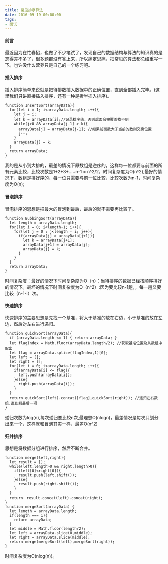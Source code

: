 ```yaml
---
title: 常见排序算法
date: 2016-09-19 00:00:00
tags:
- 面试
---
```


#### 前言
最近因为在忙春招，也做了不少笔试了，发现自己的数据结构与算法的知识真的是忘得差不多了，很多题都没有答上来，所以痛定思痛，把常见的算法都总结重写一下。也许没什么营养只是自己的一个练习吧。

<!-- more -->
#### 插入排序
插入排序简单来说就是把待排数插入数据中的正确位置，直到全部插入完毕。(这里我们只讲直接插入排序，还有一种是折半插入排序)。
```
function InsertSort(arrayData){
  for(let i = 1; i<arrayData.length; i++){
    let j = i;
    let k = arrayData[i];//记录排序值，否则后面会被覆盖找不到
    while(j>0 && arrayData[j-1] > k){
      arrayData[j] = arrayData[j-1]; //如果前面数大于当前的数则交换位置
      j--;
    }
    arrayData[j] = k;
  }
  return arrayData;
}
```
我的是从小到大排的，最差的情况下原数组是逆序的，这样每一位都要与前面的所有元素比较，比较次数是1+2+3+...+n-1 = n^2/2，时间复杂度为O(n^2),最好的情况下，数组是排好序的，每一位只需要与前一位比较，比较次数为n-1，时间复杂度为O(n);

#### 冒泡排序
冒泡排序的思想是把最大的冒泡到最后，最后的就不需要再比较了。
```
function BubbingSort(arrayData){
  let length = arrayData.length;
  for(let i = 0; i<length-1; i++){
    for(let j = 0 ; j<length - i; j++){
      if(arrayData[j] > arrayData[j+1]){
        let k = arrayData[j+1];
        arrayData[j+1] = arrayData[j];
        arrayData[j] = k;
      }
    }
  }
  return arrayData;
}
```
时间复杂度：最好的情况下时间复杂度为O（n）：当待排序的数据已经按顺序排好的情况下。最坏的情况下时间复杂度为O（n^2）:因为要比较n-1趟，，每一趟又要比较（n-1-i）次。

#### 快速排序
快速排序的主要思想是先找一个基准，将大于基准的放在右边，小于基准的放在左边，然后对左右进行递归。
```
function quickSort(arrayData){
  if (arrayData.length <= 1) { return arrayData; }
  let flagIndex = Math.floor(arrayData.length/2); //获取基准位置及从数组中取出
  let flag = arrayData.splice(flagIndex,1)[0];
  let left = [];
  let right = [];
  for(let i = 0; i<arrayData.length; i++){
    if(arrayData[i] <= flag){
      left.push(arrayData[i]);
    }else{
      right.push(arrayData[i]);
    }
  }
  return quickSort(left).concat([flag],quickSort(right)); //递归左右数组,直到剩最后一项
}
```
递归次数为log(n),每次递归要比较n次,最理想O(nlogn)，最差情况是每次只划分出来一个，这样就和冒泡其实一样，最差O(n^2)
#### 归并排序
思想是将数据分组进行排序，然后不断合并。
```
function merge(left,right){
  let result = [];
  while(left.length>0 && right.length>0){
    if(left[0]<right[0]){
      result.push(left.shift());
    }else{
      result.push(right.shift());
    }
  }
  return　result.concat(left).concat(right);
}
function mergeSort(arrayData) {
  let length = arrayData.length;
  if(length === 1){
    return arrayData;
  }
  let middle = Math.floor(length/2);
  let left = arrayData.slice(0,middle);
  let right = arrayData.slice(middle);
  return merge(mergeSort(left),mergeSort(right));
}
```
时间复杂度为O(nlog(n))。
